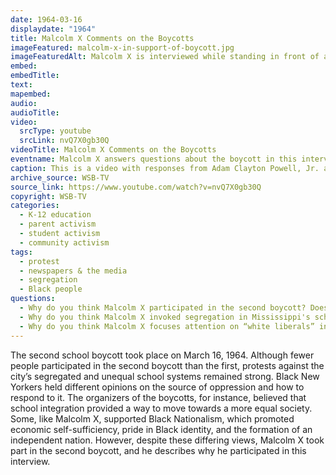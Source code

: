 ```yaml
---
date: 1964-03-16
displaydate: "1964"
title: Malcolm X Comments on the Boycotts
imageFeatured: malcolm-x-in-support-of-boycott.jpg
imageFeaturedAlt: Malcolm X is interviewed while standing in front of a crowd of people.
embed: 
embedTitle: 
text: 
mapembed: 
audio: 
audioTitle: 
video: 
  srcType: youtube
  srcLink: nvQ7X0gb30Q
videoTitle: Malcolm X Comments on the Boycotts
eventname: Malcolm X answers questions about the boycott in this interview video. 
caption: This is a video with responses from Adam Clayton Powell, Jr. and Malcolm X to questions about the boycott, its aims, and effectiveness. The video is from the second boycott (March 16, 1964), which was smaller than the February 3, 1964 boycott. 
archive_source: WSB-TV
source_link: https://www.youtube.com/watch?v=nvQ7X0gb30Q
copyright: WSB-TV
categories:
  - K-12 education
  - parent activism
  - student activism
  - community activism
tags:
  - protest
  - newspapers & the media
  - segregation
  - Black people
questions:
  - Why do you think Malcolm X participated in the second boycott? Does it surprise you that he did? Why or why not?
  - Why do you think Malcolm X invoked segregation in Mississippi's schools? What point was he trying to make?
  - Why do you think Malcolm X focuses attention on “white liberals” in New York?
---
```


The second school boycott took place on March 16, 1964. Although fewer people participated in the second boycott than the first, protests against the city’s segregated and unequal school systems remained strong. Black New Yorkers held different opinions on the source of oppression and how to respond to it. The organizers of the boycotts, for instance, believed that school integration provided a way to move towards a more equal society. Some, like Malcolm X, supported Black Nationalism, which promoted economic self-sufficiency, pride in Black identity, and the formation of an independent nation. However, despite these differing views, Malcolm X took part in the second boycott, and he describes why he participated in this interview.
